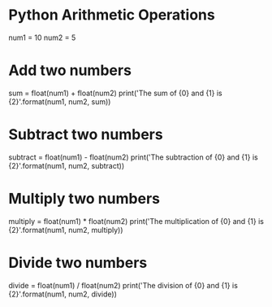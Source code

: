 # Python Arithmetic Operations
num1 = 10
num2 = 5

# Add two numbers
sum = float(num1) + float(num2)
print('The sum of {0} and {1} is {2}'.format(num1, num2, sum))

# Subtract two numbers
subtract = float(num1) - float(num2)
print('The subtraction of {0} and {1} is {2}'.format(num1, num2, subtract))

# Multiply two numbers
multiply = float(num1) * float(num2)
print('The multiplication of {0} and {1} is {2}'.format(num1, num2, multiply))

# Divide two numbers
divide = float(num1) / float(num2)
print('The division of {0} and {1} is {2}'.format(num1, num2, divide))
